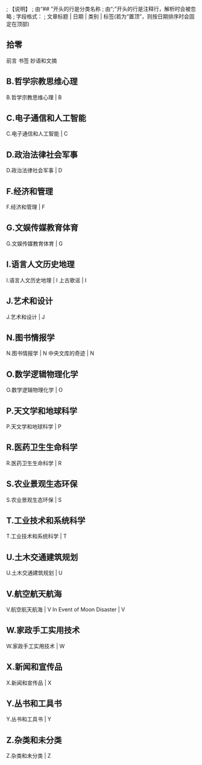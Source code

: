 ; 【说明】
; 由“## ”开头的行是分类名称
; 由“;”开头的行是注释行，解析时会被忽略
; 字段格式：
; 文章标题 | 日期 | 类别 | 标签(若为“置顶”，则按日期排序时会固定在顶部)


## 拾零

前言
书签
妙语和文摘

## B.哲学宗教思维心理

B.哲学宗教思维心理 | B

## C.电子通信和人工智能

C.电子通信和人工智能 | C

## D.政治法律社会军事

D.政治法律社会军事 | D

## F.经济和管理

F.经济和管理 | F

## G.文娱传媒教育体育

G.文娱传媒教育体育 | G

## I.语言人文历史地理

I.语言人文历史地理 | I
上古歌谣 | I

## J.艺术和设计

J.艺术和设计 | J

## N.图书情报学

N.图书情报学 | N
中央文库的奇迹 | N

## O.数学逻辑物理化学

O.数学逻辑物理化学 | O

## P.天文学和地球科学

P.天文学和地球科学 | P

## R.医药卫生生命科学

R.医药卫生生命科学 | R

## S.农业景观生态环保

S.农业景观生态环保 | S

## T.工业技术和系统科学

T.工业技术和系统科学 | T

## U.土木交通建筑规划

U.土木交通建筑规划 | U

## V.航空航天航海

V.航空航天航海 | V
In Event of Moon Disaster | V

## W.家政手工实用技术

W.家政手工实用技术 | W

## X.新闻和宣传品

X.新闻和宣传品 | X

## Y.丛书和工具书

Y.丛书和工具书 | Y

## Z.杂类和未分类

Z.杂类和未分类 | Z
